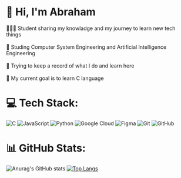 # 💫 Hi, I'm Abraham
👨🏽‍💻 Student sharing my knowladge and my journey to learn new tech things<br><br>🏫 Studing Computer System Engineering and Artificial Intelligence Engineering<br><br>💾 Trying to keep a record of what I do and learn here<br><br>🏁 My current goal is to learn C language


# 💻 Tech Stack:
![C](https://img.shields.io/badge/c-%2300599C.svg?style=for-the-badge&logo=c&logoColor=white) ![JavaScript](https://img.shields.io/badge/javascript-%23323330.svg?style=for-the-badge&logo=javascript&logoColor=%23F7DF1E) ![Python](https://img.shields.io/badge/python-3670A0?style=for-the-badge&logo=python&logoColor=ffdd54) ![Google Cloud](https://img.shields.io/badge/GoogleCloud-%234285F4.svg?style=for-the-badge&logo=google-cloud&logoColor=white) ![Figma](https://img.shields.io/badge/figma-%23F24E1E.svg?style=for-the-badge&logo=figma&logoColor=white) ![Git](https://img.shields.io/badge/git-%23F05033.svg?style=for-the-badge&logo=git&logoColor=white) ![GitHub](https://img.shields.io/badge/github-%23121011.svg?style=for-the-badge&logo=github&logoColor=white)
# 📊 GitHub Stats:
![Anurag's GitHub stats](https://github-readme-stats.vercel.app/api?username=abrahamgue05&show_icons=true&theme=midnight-purple)
[![Top Langs](https://github-readme-stats.vercel.app/api/top-langs/?username=abrahamgue05&layout=donut)](https://github.com/abrahamgue05/github-readme-stats)

<!-- Proudly created with GPRM ( https://gprm.itsvg.in ) -->
